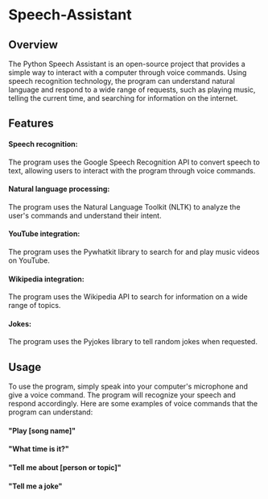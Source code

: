 # Speech-Assistant

## Overview
The Python Speech Assistant is an open-source project that provides a simple way to interact with a computer through voice commands. Using speech recognition technology, the program can understand natural language and respond to a wide range of requests, such as playing music, telling the current time, and searching for information on the internet.

## Features
#### Speech recognition: 
The program uses the Google Speech Recognition API to convert speech to text, allowing users to interact with the program through voice commands.


#### Natural language processing: 
The program uses the Natural Language Toolkit (NLTK) to analyze the user's commands and understand their intent.


#### YouTube integration: 
The program uses the Pywhatkit library to search for and play music videos on YouTube.


#### Wikipedia integration: 
The program uses the Wikipedia API to search for information on a wide range of topics.


#### Jokes:
The program uses the Pyjokes library to tell random jokes when requested.


## Usage
To use the program, simply speak into your computer's microphone and give a voice command. The program will recognize your speech and respond accordingly. Here are some examples of voice commands that the program can understand:

#### "Play [song name]"
#### "What time is it?"
#### "Tell me about [person or topic]"
#### "Tell me a joke"
